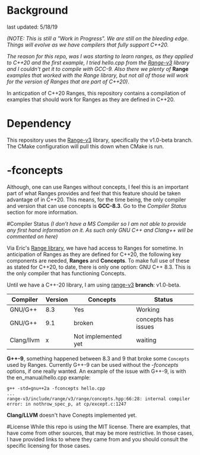 
# Background
last updated: 5/18/19

*(NOTE: This is still a "Work in Progress".  We are still on the bleeding edge. Things will evolve as we have compilers that fully support C++20.* 

*The reason for this repo, was I was starting to learn ranges, as they applied to C++20 and the first example, I tried hello.cpp from the [Range-v3](https://github.com/ericniebler/range-v3) library and I couldn't get it to compile with GCC-9.  Also there we plenty of* **Range** *examples that worked with the Range library, but not all of those will work for the version of Ranges that are part of C++20)*.


In anticpation of C++20 Ranges, this repository contains a compilation of examples that should work for Ranges as they are defined in C++20.

# Dependency
This repository uses the [Range-v3](https://github.com/ericniebler/range-v3) library, specifically the v1.0-beta branch.  The CMake configuration will pull this down when CMake is run.

# -fconcepts
Although, one can use Ranges without concepts, I feel this is an important part of what Ranges provides and feel that this feature should be taken advantage of in C++20.  This means, for the time being, the only compiler and version that can use concepts is **GCC-8.3**.  Go to the *Compiler Status* section for more information.

#Compiler Status
*(I don't have a MS Compiler so I am not able to provide any first hand information on it.  As such only GNU C++ and Clang++ will be commented on here)*

Via Eric's [Range library](https://github.com/ericniebler/range-v3), we have had access to Ranges for sometime.  In anticipation of Ranges as they are defined for C++20, the following key components are needed, **Ranges** and **Concepts**.  To make full use of these as stated for C++20, to date, there is only one option: GNU C++ 8.3.  This is the only compiler that has functioning Concepts.

Until we have a C++-20 library, I am using [range-v3](https://github.com/ericniebler/range-v3) **branch**: v1.0-beta.

| Compiler | Version | Concepts | Status |
| ---------|---------|----------|--------|
| GNU/G++  | 8.3     | Yes      | Working|
| GNU/G++  | 9.1     | broken   | concepts has issues |
|Clang/llvm|  x      | Not implemented yet       | waiting |

**G++-9**, something happened between 8.3 and 9 that broke some `Concepts` used by Ranges.  Currently G++-9 can be used without the *-fconcepts* options, if one really wanted. An example of the issue with G++-9, is with the en_manual/hello.cpp example:

```
g++ -std=gnu++2a -fconcepts hello.cpp
...
range-v3/include/range/v3/range/concepts.hpp:66:28: internal compiler error: in nothrow_spec_p, at cp/except.c:1247
```

**Clang/LLVM** doesn't have Conepts implemented yet.

#License
While this repo is using the MIT license.  There are examples, that have come from other sources, that may be more restrictive.  In those cases, I have provided links to where they came from and you should consult the specific licensing for those cases.
